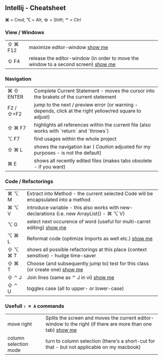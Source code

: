 ## Intellij - Cheatsheet

__⌘__ = Cmd; __⌥__ = Alt; __⇧__ = Shift; __⌃__ = Ctrl  <br/>

### View / Windows 
<table>
    <tr>
        <td>⇧ ⌘ F12</td>
        <td>maximize editor-window <a href="https://www.dropbox.com/sh/s3xk7vu33s6kwns/AAA3K-cfbcMZ5q0EmZrue7fGa/intellij?lst#lh:null-intellij_maximize_editor.mp4">show me</a></td>
    </tr>
    <tr>
        <td>⇧ F4</td>
        <td>release the editor-window (in order to move the window to a second screen) <a href="https://www.dropbox.com/sh/s3xk7vu33s6kwns/AAA3K-cfbcMZ5q0EmZrue7fGa/intellij?lst#lh:null-intellij_release_window.mp4">show me</a></td>
    </tr>
</table>

### Navigation
<table>
	<tr>
		<td>⌘ ⇧ ENTER</td>
		<td>Complete Current Statement - moves the cursor into the brakets of the current stetement</td>
	</tr>
	<tr>
		<td>F2 / ⇧+F2</td>
		<td>jump to the next / preview error (or warning - depends, click at the right yellow/red square to adjust)</td>
	</tr>
	<tr>
		<td>⇧ ⌘ F7</td>
		<td>highlights all references within the current file (also works with `return` and `throws`)</td>
	</tr>
	<tr>
		<td>⌥ F7</td>
		<td>find usages within the whole project</td>
	</tr>
	<tr>
		<td>⇧ ⌘ L</td>
		<td>shows the navigation bar (<i> Caution</i> adjusted for my purposes - is not the default)</td>
	</tr>
	<tr>
		<td>⌘ E</td>
		<td>shows all recently edited files (makes tabs obsolete - if you want)</td>
	</tr>
</table>

### Code / Refactorings
<table>
	<tr>
		<td>⌘ ⌥ M</td>
		<td>Extract into Method - the current selected Code will be encapsulated into a method</td>
	</tr>
	<tr>
		<td>⌘ ⌥ V</td>
		<td>introduce variable - this also works with new-declarations (i.e. new ArrayList<String>() - ⌘ ⌥ V)</td>
	</tr>
	<tr>
		<td>⌥ G</td>
		<td>select next occurence of word (useful for multi-carret editing) <a href="https://www.dropbox.com/sh/s3xk7vu33s6kwns/AAA3K-cfbcMZ5q0EmZrue7fGa/intellij?lst#lh:null-intellij_multi_select.mp4";>show me</a></td>
	</tr>
	<tr>
		<td>⌥ ⌘ L</td>
		<td>Reformat code (optimize Imports as well etc.) <a href="https://www.dropbox.com/sh/s3xk7vu33s6kwns/AAA3K-cfbcMZ5q0EmZrue7fGa/intellij?lst#lh:null-intellij_reformat_code.mp4";>show me</a></td>
	</tr>
    <tr>
        <td>⇧ ⌥ ⌘ T</td>
        <td>shows all possible  refactorings at this place (context sensitive) - hudge time-saver</td>
    </tr>
    <tr>
        <td>⇧ ⌘ T</td>
        <td>Choose (and subsequently jump to) test for this class (or create one) <a href="https://www.dropbox.com/sh/s3xk7vu33s6kwns/AAA3K-cfbcMZ5q0EmZrue7fGa/intellij?lst#lh:null-intellij_jump2test.mp4";>show me</a></td>
    </tr>
    <tr>
        <td>⇧ ⌃ J</td>
        <td>Join lines (same as ⌃ J in vi) <a href="https://www.dropbox.com/sh/s3xk7vu33s6kwns/AAA3K-cfbcMZ5q0EmZrue7fGa/intellij?lst#lh:null-intellij_join_lines.mp4";>show me</a></td>
    </tr>
    <tr>
        <td>⇧ ⌃ U</td>
        <td>toggles case (all to upper- or lower-case)</td>
    </tr>
</table>	

### Usefull `⇧ ⌘ A` commands
<table>
    <tr>
        <td>move right</td>
        <td>Splits the screen and moves the current editor-window to the right (if there are more than one tab) <a href="https://www.dropbox.com/sh/s3xk7vu33s6kwns/AAA3K-cfbcMZ5q0EmZrue7fGa/intellij?lst#lh:null-intellij_move_right.mp4";>show me</a></td>
    </tr>
    <tr>
        <td>column selection mode</td>
        <td>turn to column selection (there's a short-cut for that - but not applicable on my macbook)</td>
    </tr>
</table>
